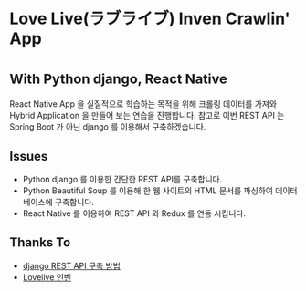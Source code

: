 # Love Live(ラブライブ) Inven Crawlin' App
# <small>With Python django, React Native</small>

React Native App 을 실질적으로 학습하는 목적을 위해 크롤링 데이터를 가져와 Hybrid Application 을 만들어 보는 연습을 진행합니다. 참고로 이번 REST API 는 Spring Boot 가 아닌 django 를 이용해서 구축하겠습니다.

## Issues
- Python django 를 이용한 간단한 REST API를 구축합니다.
- Python Beautiful Soup 를 이용해 한 웹 사이트의 HTML 문서를 파싱하여 데이터베이스에 구축합니다.
- React Native 를 이용하여 REST API 와 Redux 를 연동 시킵니다.

## Thanks To
- [django REST API 구축 방법](http://jamanbbo.tistory.com/43)
- [Lovelive 인벤](http://lovelive.inven.co.kr/)